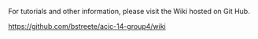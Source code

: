 For tutorials and other information, please visit the Wiki hosted on Git Hub. 

https://github.com/bstreete/acic-14-group4/wiki
